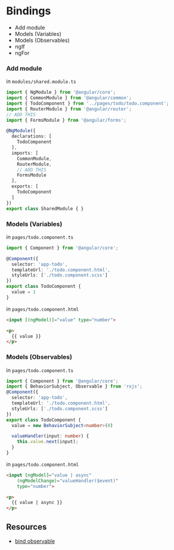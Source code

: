 # Bindings
* Add module
* Models (Variables)
* Models (Observables)
* ngIf
* ngFor

### Add module
in `modules/shared.module.ts`
```ts
import { NgModule } from '@angular/core';
import { CommonModule } from '@angular/common';
import { TodoComponent } from '../pages/todo/todo.component';
import { RouterModule } from '@angular/router';
// ADD THIS
import { FormsModule } from '@angular/forms';

@NgModule({
  declarations: [
    TodoComponent
  ],
  imports: [
    CommonModule,
    RouterModule,
    // ADD THIS
    FormsModule
  ],
  exports: [
    TodoComponent
  ]
})
export class SharedModule { }
```
### Models (Variables)
in `pages/todo.component.ts`
```ts
import { Component } from '@angular/core';

@Component({
  selector: 'app-todo',
  templateUrl: './todo.component.html',
  styleUrls: ['./todo.component.scss']
})
export class TodoComponent {
  value = 1
}
```
in `pages/todo.component.html`
```html
<input [(ngModel)]="value" type="number">

<p>
  {{ value }}
</p>
```
### Models (Observables)
in `pages/todo.component.ts`
```ts
import { Component } from '@angular/core';
import { BehaviorSubject, Observable } from 'rxjs';
@Component({
  selector: 'app-todo',
  templateUrl: './todo.component.html',
  styleUrls: ['./todo.component.scss']
})
export class TodoComponent {
  value = new BehaviorSubject<number>(0)

  valueHandler(input: number) {
    this.value.next(input);
  }
}
```
in `pages/todo.component.html`
```html
<input [ngModel]="value | async"
    (ngModelChange)="valueHandler($event)"
    type="number">

<p>
  {{ value | async }}
</p>
```
## Resources
* [bind observable](https://stackoverflow.com/questions/38844835/extending-angular-2-ngmodel-directive-to-use-observables)
